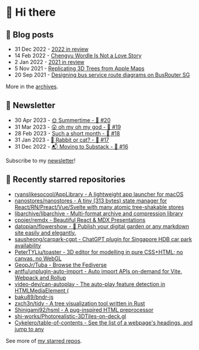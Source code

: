 # 👋 Hi there

## 📝 Blog posts

<!-- feed start -->
- 31 Dec 2022 - [2022 in review](https://cheeaun.com/blog/2022/12/2022-in-review/)
- 14 Feb 2022 - [Chengyu Wordle Is Not a Love Story](https://cheeaun.com/blog/2022/02/chengyu-wordle-is-not-a-love-story/)
- 2 Jan 2022 - [2021 in review](https://cheeaun.com/blog/2022/01/2021-in-review/)
- 5 Nov 2021 - [Replicating 3D Trees from Apple Maps](https://cheeaun.com/blog/2021/11/replicating-3d-trees-apple-maps/)
- 20 Sep 2021 - [Designing bus service route diagrams on BusRouter SG](https://cheeaun.com/blog/2021/09/bus-service-route-diagrams-busrouter-sg/)
<!-- feed end -->

More in the [archives](https://cheeaun.com/blog/archives/).

## 📰 Newsletter

<!-- newsletter start -->
- 30 Apr 2023 - [🌞 Summertime - 🥫 #20](https://cheeaun.substack.com/p/summertime-20)
- 31 Mar 2023 - [😲 oh my oh my god - 🥫 #19](https://cheeaun.substack.com/p/oh-my-oh-my-god-19)
- 28 Feb 2023 - [Such a short month - 🥫 #18](https://cheeaun.substack.com/p/such-a-short-month-18)
- 31 Jan 2023 - [🧧 Rabbit or cat? - 🥫 #17](https://cheeaun.substack.com/p/rabbit-or-cat-17)
- 31 Dec 2022 - [📬 Moving to Substack - 🥫 #16](https://cheeaun.substack.com/p/moving-to-substack-16)
<!-- newsletter end -->

Subscribe to my [newsletter](https://cheeaun.substack.com/)!

## 🌟 Recently starred repositories

<!-- starred repos start -->
- [ryanslikesocool/AppLibrary - A lightweight app launcher for macOS](https://github.com/ryanslikesocool/AppLibrary)
- [nanostores/nanostores - A tiny (313 bytes) state manager for React/RN/Preact/Vue/Svelte with many atomic tree-shakable stores](https://github.com/nanostores/nanostores)
- [libarchive/libarchive - Multi-format archive and compression library](https://github.com/libarchive/libarchive)
- [cpojer/remdx - Beautiful React & MDX Presentations](https://github.com/cpojer/remdx)
- [datopian/flowershow - 💐 Publish your digital garden or any markdown site easily and elegantly.](https://github.com/datopian/flowershow)
- [sausheong/carpark-cgpt - ChatGPT plugin for Singapore HDB car park availability](https://github.com/sausheong/carpark-cgpt)
- [PeterTYLiu/toaster - 3D editor for modelling in pure CSS+HTML; no canvas, no WebGL](https://github.com/PeterTYLiu/toaster)
- [GeopJr/Tuba - Browse the Fediverse](https://github.com/GeopJr/Tuba)
- [antfu/unplugin-auto-import - Auto import APIs on-demand for Vite, Webpack and Rollup](https://github.com/antfu/unplugin-auto-import)
- [video-dev/can-autoplay - The auto-play feature detection in HTMLMediaElement (<audio> or <video>).](https://github.com/video-dev/can-autoplay)
- [baku89/bndr-js](https://github.com/baku89/bndr-js)
- [zxch3n/tidy - A tree visualization tool written in Rust](https://github.com/zxch3n/tidy)
- [Shinigami92/hsml - A pug-inspired HTML preprocessor](https://github.com/Shinigami92/hsml)
- [shi-works/Photorealistic-3DTiles-on-deck.gl](https://github.com/shi-works/Photorealistic-3DTiles-on-deck.gl)
- [Cykelero/table-of-contents - See the list of a webpage's headings, and jump to any](https://github.com/Cykelero/table-of-contents)
<!-- starred repos end -->

See more of [my starred repos](https://github.com/stars/cheeaun/).

